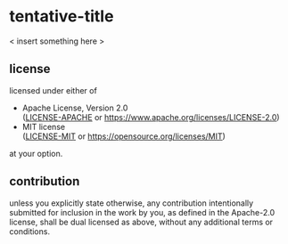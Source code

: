 # tentative-title

< insert something here >

## license

licensed under either of

-   Apache License, Version 2.0  
    ([LICENSE-APACHE](LICENSE-APACHE) or https://www.apache.org/licenses/LICENSE-2.0)
-   MIT license  
    ([LICENSE-MIT](LICENSE-MIT) or https://opensource.org/licenses/MIT)

at your option.

## contribution

unless you explicitly state otherwise, any contribution intentionally submitted
for inclusion in the work by you, as defined in the Apache-2.0 license, shall
be dual licensed as above, without any additional terms or conditions.
